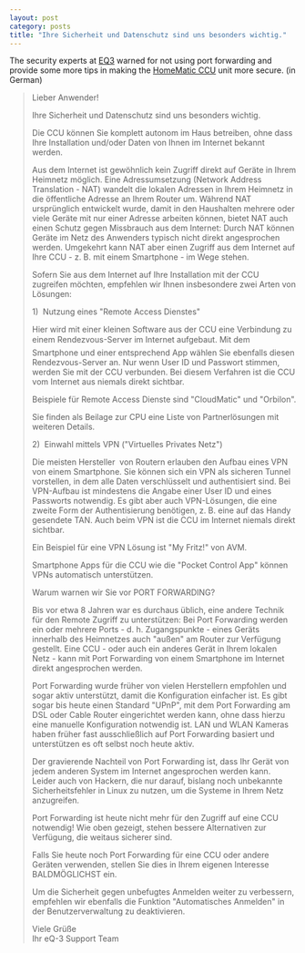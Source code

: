 ```yaml
---
layout: post
category: posts
title: "Ihre Sicherheit und Datenschutz sind uns besonders wichtig."
---
```


The security experts at [EQ3](https://www.eq-3.de/produkte/homematic.html) warned for not using port forwarding and provide some more tips in making the [HomeMatic CCU](https://www.eq-3.de/produkte/homematic/zentralen-und-gateways.html) unit more secure. (in German)

<blockquote>
Lieber Anwender!

Ihre Sicherheit und Datenschutz sind uns besonders wichtig.

Die CCU können Sie komplett autonom im Haus betreiben, ohne dass Ihre Installation und/oder Daten von Ihnen im Internet bekannt werden.

Aus dem Internet ist gewöhnlich kein Zugriff direkt auf Geräte in Ihrem Heimnetz möglich. Eine Adressumsetzung (Network Address Translation - NAT) wandelt die lokalen Adressen in Ihrem Heimnetz in die öffentliche Adresse an Ihrem Router um. Während NAT ursprünglich entwickelt wurde, damit in den Haushalten mehrere oder viele Geräte mit nur einer Adresse arbeiten können, bietet NAT auch einen Schutz gegen Missbrauch aus dem Internet: Durch NAT können Geräte im Netz des Anwenders typisch nicht direkt angesprochen werden. Umgekehrt kann NAT aber einen Zugriff aus dem Internet auf Ihre CCU - z. B. mit einem Smartphone - im Wege stehen.

Sofern Sie aus dem Internet auf Ihre Installation mit der CCU zugreifen möchten, empfehlen wir Ihnen insbesondere zwei Arten von Lösungen:

1)  Nutzung eines "Remote Access Dienstes"

Hier wird mit einer kleinen Software aus der CCU eine Verbindung zu einem Rendezvous-Server im Internet aufgebaut. Mit dem Smartphone und einer entsprechend App wählen Sie ebenfalls diesen Rendezvous-Server an. Nur wenn User ID und Passwort stimmen, werden Sie mit der CCU verbunden. Bei diesem Verfahren ist die CCU vom Internet aus niemals direkt sichtbar.

Beispiele für Remote Access Dienste sind "CloudMatic" und "Orbilon".

Sie finden als Beilage zur CPU eine Liste von Partnerlösungen mit weiteren Details.

2)  Einwahl mittels VPN ("Virtuelles Privates Netz")

Die meisten Hersteller  von Routern erlauben den Aufbau eines VPN von einem Smartphone. Sie können sich ein VPN als sicheren Tunnel vorstellen, in dem alle Daten verschlüsselt und authentisiert sind. Bei VPN-Aufbau ist mindestens die Angabe einer User ID und eines Passworts notwendig. Es gibt aber auch VPN-Lösungen, die eine zweite Form der Authentisierung benötigen, z. B. eine auf das Handy gesendete TAN. Auch beim VPN ist die CCU im Internet niemals direkt sichtbar.

Ein Beispiel für eine VPN Lösung ist "My Fritz!" von AVM.

Smartphone Apps für die CCU wie die "Pocket Control App" können VPNs automatisch unterstützen.

Warum warnen wir Sie vor PORT FORWARDING?

Bis vor etwa 8 Jahren war es durchaus üblich, eine andere Technik für den Remote Zugriff zu unterstützen: Bei Port Forwarding werden ein oder mehrere Ports - d. h. Zugangspunkte - eines Geräts innerhalb des Heimnetzes auch "außen" am Router zur Verfügung gestellt. Eine CCU - oder auch ein anderes Gerät in Ihrem lokalen Netz - kann mit Port Forwarding von einem Smartphone im Internet direkt angesprochen werden.

Port Forwarding wurde früher von vielen Herstellern empfohlen und sogar aktiv unterstützt, damit die Konfiguration einfacher ist. Es gibt sogar bis heute einen Standard "UPnP", mit dem Port Forwarding am DSL oder Cable Router eingerichtet werden kann, ohne dass hierzu eine manuelle Konfiguration notwendig ist. LAN und WLAN Kameras haben früher fast ausschließlich auf Port Forwarding basiert und unterstützen es oft selbst noch heute aktiv.

Der gravierende Nachteil von Port Forwarding ist, dass Ihr Gerät von jedem anderen System im Internet angesprochen werden kann. Leider auch von Hackern, die nur darauf, bislang noch unbekannte Sicherheitsfehler in Linux zu nutzen, um die Systeme in Ihrem Netz anzugreifen.

Port Forwarding ist heute nicht mehr für den Zugriff auf eine CCU notwendig! Wie oben gezeigt, stehen bessere Alternativen zur Verfügung, die weitaus sicherer sind.

Falls Sie heute noch Port Forwarding für eine CCU oder andere Geräten verwenden, stellen Sie dies in Ihrem eigenen Interesse BALDMÖGLICHST ein.

Um die Sicherheit gegen unbefugtes Anmelden weiter zu verbessern, empfehlen wir ebenfalls die Funktion "Automatisches Anmelden" in der Benutzerverwaltung zu deaktivieren.

Viele Grüße  
Ihr eQ-3 Support Team
</blockquote>
